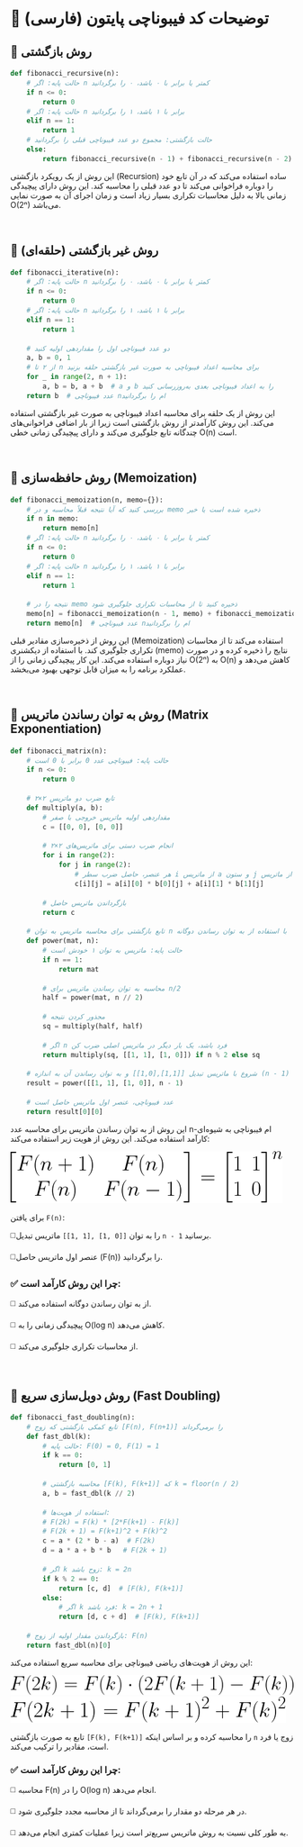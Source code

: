 # 🧠 توضیحات کد فیبوناچی پایتون (فارسی)

## 📌 روش بازگشتی
```python
def fibonacci_recursive(n):
    # حالت پایه: اگر n کمتر یا برابر با ۰ باشد، ۰ را برگردانید
    if n <= 0:
        return 0
    # حالت پایه: اگر n برابر با ۱ باشد، ۱ را برگردانید
    elif n == 1:
        return 1
    # حالت بازگشتی: مجموع دو عدد فیبوناچی قبلی را برگردانید
    else:
        return fibonacci_recursive(n - 1) + fibonacci_recursive(n - 2)
```

این روش از یک رویکرد بازگشتی (Recursion) ساده استفاده می‌کند که در آن تابع خود را دوباره فراخوانی می‌کند تا دو عدد قبلی را محاسبه کند. این روش دارای پیچیدگی زمانی بالا به دلیل محاسبات تکراری بسیار زیاد است و زمان اجرای آن به صورت نمایی O(2ⁿ) می‌باشد.

<br/>

## 📌 روش غیر بازگشتی (حلقه‌ای)
```python
def fibonacci_iterative(n):
    # حالت پایه: اگر n کمتر یا برابر با ۰ باشد، ۰ را برگردانید
    if n <= 0:
        return 0
    # حالت پایه: اگر n برابر با ۱ باشد، ۱ را برگردانید
    elif n == 1:
        return 1
    
    # دو عدد فیبوناچی اول را مقداردهی اولیه کنید
    a, b = 0, 1
    # از ۲ تا n برای محاسبه اعداد فیبوناچی به صورت غیر بازگشتی حلقه بزنید
    for _ in range(2, n + 1):
        a, b = b, a + b  # a و b را به اعداد فیبوناچی بعدی به‌روزرسانی کنید
    return b  # عدد فیبوناچی nام را برگردانید
```

این روش از یک حلقه برای محاسبه اعداد فیبوناچی به صورت غیر بازگشتی استفاده می‌کند. این روش کارآمدتر از روش بازگشتی است زیرا از بار اضافی فراخوانی‌های چندگانه تابع جلوگیری می‌کند و دارای پیچیدگی زمانی خطی O(n) است.

<br />

## 📌 روش حافظه‌سازی (Memoization)
```python
def fibonacci_memoization(n, memo={}):
    # بررسی کنید که آیا نتیجه قبلاً محاسبه و در memo ذخیره شده است یا خیر
    if n in memo:
        return memo[n]
    # حالت پایه: اگر n کمتر یا برابر با ۰ باشد، ۰ را برگردانید
    if n <= 0:
        return 0
    # حالت پایه: اگر n برابر با ۱ باشد، ۱ را برگردانید
    elif n == 1:
        return 1
    
    # نتیجه را در memo ذخیره کنید تا از محاسبات تکراری جلوگیری شود
    memo[n] = fibonacci_memoization(n - 1, memo) + fibonacci_memoization(n - 2, memo)
    return memo[n]  # عدد فیبوناچی nام را برگردانید
```

این روش از ذخیره‌سازی مقادیر قبلی (Memoization) استفاده می‌کند تا از محاسبات تکراری جلوگیری کند.  با استفاده از  دیکشنری (memo)  نتایج
 را ذخیره کرده و در صورت نیاز دوباره استفاده می‌کند. این کار پیچیدگی زمانی را از O(2ⁿ) به O(n) کاهش می‌دهد و عملکرد برنامه را به میزان قابل توجهی بهبود می‌بخشد.


<br/>

## 📌 روش به توان رساندن ماتریس (Matrix Exponentiation)
```python
def fibonacci_matrix(n):
    # حالت پایه: فیبوناچی عدد 0 برابر با 0 است
    if n <= 0:
        return 0

    # تابع ضرب دو ماتریس ۲×۲
    def multiply(a, b):
        # مقداردهی اولیه ماتریس خروجی با صفر
        c = [[0, 0], [0, 0]]

        # انجام ضرب دستی برای ماتریس‌های ۲×۲
        for i in range(2):
            for j in range(2):
                # هر عنصر، حاصل ضرب سطر i از ماتریس a و ستون j از ماتریس b است
                c[i][j] = a[i][0] * b[0][j] + a[i][1] * b[1][j]

        # بازگرداندن ماتریس حاصل
        return c

    # تابع بازگشتی برای محاسبه ماتریس به توان n با استفاده از به توان رساندن دوگانه
    def power(mat, n):
        # حالت پایه: ماتریس به توان ۱ خودش است
        if n == 1:
            return mat

        # محاسبه به توان رساندن ماتریس برای n/2
        half = power(mat, n // 2)

        # مجذور کردن نتیجه
        sq = multiply(half, half)

        # اگر n فرد باشد، یک بار دیگر در ماتریس اصلی ضرب کن
        return multiply(sq, [[1, 1], [1, 0]]) if n % 2 else sq

    # شروع با ماتریس تبدیل [[1,1],[1,0]] و به توان رساندن آن به اندازه (n - 1)
    result = power([[1, 1], [1, 0]], n - 1)

    # عدد فیبوناچی، عنصر اول ماتریس حاصل است
    return result[0][0]
```
این روش از به توان رساندن ماتریس برای محاسبه عدد n-ام فیبوناچی به شیوه‌ای کارآمد استفاده می‌کند. این روش از هویت زیر استفاده می‌کند:

![Fibonacci Matrix](/assets/FibonacciMatrix.png)

برای یافتن `F(n)`:

◻️​ماتریس تبدیل `‭[[1, 1], [1, 0]]‬` را به توان `n - 1` برسانید.

◻️عنصر اول ماتریس حاصل (F(n)) را برگردانید.


### ✅ چرا این روش کارآمد است:
◻️ از به توان رساندن دوگانه استفاده می‌کند.

◻️ پیچیدگی زمانی را به O(log n) کاهش می‌دهد.

◻️ از محاسبات تکراری جلوگیری می‌کند.

<br/>

## 📌 روش دوبل‌سازی سریع (Fast Doubling)
```python
def fibonacci_fast_doubling(n):
    # تابع کمکی بازگشتی که زوج [F(n), F(n+1)] را برمی‌گرداند
    def fast_dbl(k):
        # حالت پایه: F(0) = 0, F(1) = 1
        if k == 0:
            return [0, 1]

        # محاسبه بازگشتی [F(k), F(k+1)] که k = floor(n / 2)
        a, b = fast_dbl(k // 2)

        # استفاده از هویت‌ها:
        # F(2k) = F(k) * [2*F(k+1) - F(k)]
        # F(2k + 1) = F(k+1)^2 + F(k)^2
        c = a * (2 * b - a)  # F(2k)
        d = a * a + b * b   # F(2k + 1)

        # اگر k زوج باشد: k = 2n
        if k % 2 == 0:
            return [c, d]  # [F(k), F(k+1)]
        else:
            # اگر k فرد باشد: k = 2n + 1
            return [d, c + d]  # [F(k), F(k+1)]

    # بازگرداندن مقدار اولیه از زوج: F(n)
    return fast_dbl(n)[0]
```
این روش از هویت‌های ریاضی فیبوناچی برای محاسبه سریع استفاده می‌کند:

![Fibonacci Fast Doubling : F(2k) = F(k) . (2F(k+1) - F(k))](/assets/FibonacciFD1.png)
![Fibonacci Fast Doubling : F(2k + 1) = F(k+1)^2 + F(k)^2](/assets/FibonacciFD2.png)


تابع به صورت بازگشتی `‭[F(k), F(k+1)]‬` را محاسبه کرده و بر اساس اینکه `n` زوج یا فرد است، مقادیر را ترکیب می‌کند.

### ✅ چرا این روش کارآمد است:

◻️ محاسبه F(n) را در O(log n) انجام می‌دهد.

◻️ در هر مرحله دو مقدار را برمی‌گرداند تا از محاسبه 
مجدد جلوگیری شود.

◻️ به طور کلی نسبت به روش ماتریس سریع‌تر است زیرا عملیات کمتری انجام می‌دهد.